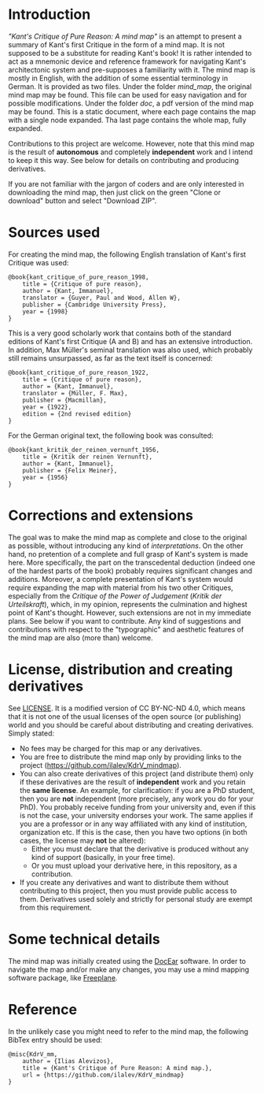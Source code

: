 # Introduction

*"Kant's Critique of Pure Reason: A mind map"* is an attempt to present a summary of Kant's first Critique in the form of a mind map. 
It is not supposed to be a substitute for reading Kant's book! 
It is rather intended to act as a mnemonic device and reference framework for navigating Kant's architectonic system and pre-supposes a familiarity with it.
The mind map is mostly in English, with the addition of some essential terminology in German.
It is provided as two files.
Under the folder *mind_map*, 
the original mind map may be found. 
This file can be used for easy navigation and for possible modifications.
Under the folder *doc*,
a pdf version of the mind map may be found.
This is a static document,
where each page contains the map with a single node expanded.
Tha last page contains the whole map, fully expanded.

Contributions to this project are welcome. 
However, note that this mind map is the result of **autonomous** and completely **independent** work and I intend to keep it this way. 
See below for details on contributing and producing derivatives.

If you are not familiar with the jargon of coders and are only interested in downloading the mind map,
then just click on the green "Clone or download" button and select "Download ZIP".

# Sources used

For creating the mind map,
the following English translation of Kant's first Critique was used:
```
@book{kant_critique_of_pure_reason_1998,
	title = {Critique of pure reason},
	author = {Kant, Immanuel},
	translator = {Guyer, Paul and Wood, Allen W},
	publisher = {Cambridge University Press},
	year = {1998}
}
```
This is a very good scholarly work that contains both of the standard editions of Kant's first Critique (A and B) and has an extensive introduction.
In addition, Max Müller's seminal translation was also used, 
which probably still remains unsurpassed, 
as far as the text itself is concerned: 

```
@book{kant_critique_of_pure_reason_1922,
	title = {Critique of pure reason},
	author = {Kant, Immanuel},
	translator = {Müller, F. Max},
	publisher = {Macmillan},
	year = {1922},
	edition = {2nd revised edition}
}
```
For the German original text, the following book was consulted:
```
@book{kant_kritik_der_reinen_vernunft_1956,
	title = {Kritik der reinen Vernunft},
	author = {Kant, Immanuel},
	publisher = {Felix Meiner},	
	year = {1956}
}
```

# Corrections and extensions

The goal was to make the mind map as complete and close to the original as possible,
without introducing any kind of *interpretations*.
On the other hand,
no pretention of a complete and full grasp of Kant's system is made here.
More specifically, 
the part on the transcedental deduction 
(indeed one of the hardest parts of the book)
probably requires significant changes and additions.
Moreover, a complete presentation of Kant's system would require expanding the map with material from his two other Critiques,
especially from the *Critique of the Power of Judgement* (*Kritik der Urteilskraft*),
which, in my opinion,
represents the culmination and highest point of Kant's thought.
However, such extensions are not in my immediate plans.
See below if you want to contribute.
Any kind of suggestions and contributions with respect to the "typographic" and aesthetic features of the mind map are also (more than) welcome.

# License, distribution and creating derivatives

See [LICENSE](LICENSE.md). 
It is a modified version of CC BY-NC-ND 4.0,
which means that it is not one of the usual licenses of the open source (or publishing) world
and you should be careful about distributing and creating derivatives.
Simply stated:
* No fees may be charged for this map or any derivatives.
* You are free to distribute the mind map only by providing links to the project (https://github.com/ilalev/KdrV_mindmap).
* You can also create derivatives of this project (and distribute them) only if these derivatives are the result of **independent** work and you retain the **same license**.
An example, for clarification:
if you are a PhD student, then you are **not** independent
(more precisely, any work you do for your PhD).
You probably receive funding from your university and, 
even if this is not the case,
your university endorses your work.
The same applies if you are a professor or in any way affiliated with any kind of institution, organization etc.
If this is the case, then you have two options (in both cases, the license may **not** be altered):
	* Either you must declare that the derivative is produced without any kind of support (basically, in your free time).
 	* Or you must upload your derivative here, in this repository, as a contribution.
* If you create any derivatives and want to distribute them without contributing to this project, then you must provide public access to them. Derivatives used solely and strictly for personal study are exempt from this requirement.



# Some technical details

The mind map was initially created using the [DocEar](http://www.docear.org/) software.
In order to navigate the map and/or make any changes,
you may use a mind mapping software package,
like [Freeplane](https://www.freeplane.org/wiki/index.php/Main_Page).


# Reference
In the unlikely case you might need to refer to the mind map, the following BibTex entry should be used:
```
@misc{KdrV_mm,
	author = {Ilias Alevizos},
	title = {Kant's Critique of Pure Reason: A mind map.},
	url = {https://github.com/ilalev/KdrV_mindmap}
} 
```
